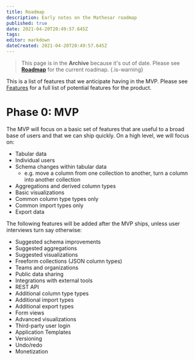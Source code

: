 ```yaml
---
title: Roadmap
description: Early notes on the Mathesar roadmap
published: true
date: 2021-04-20T20:49:57.645Z
tags:
editor: markdown
dateCreated: 2021-04-20T20:49:57.645Z
---
```


> This page is in the **Archive** because it's out of date. Please see **[Roadmap](/product/roadmap)** for the current roadmap.
{.is-warning}

This is a list of features that we anticipate having in the MVP. Please see [Features](./features.md) for a full list of potential features for the product.

# Phase 0: MVP
The MVP will focus on a basic set of features that are useful to a broad base of users and that we can ship quickly. On a high level, we will focus on:
- Tabular data
- Individual users
- Schema changes within tabular data
	- e.g. move a column from one collection to another, turn a column into another collection
- Aggregations and derived column types
- Basic visualizations
- Common column type types only
- Common import types only
- Export data

The following features will be added after the MVP ships, unless user interviews turn say otherwise:
- Suggested schema improvements
- Suggested aggregations
- Suggested visualizations
- Freeform collections (JSON column types)
- Teams and organizations
- Public data sharing
- Integrations with external tools
- REST API
- Additional column type types
- Additional import types
- Additional export types
- Form views
- Advanced visualizations
- Third-party user login
- Application Templates
- Versioning
- Undo/redo
- Monetization
